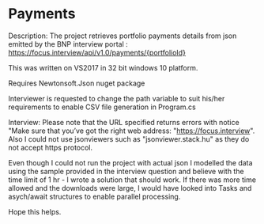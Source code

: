 # Payments

Description: The project retrieves portfolio payments details from json emitted by the BNP interview portal :
https://focus.interview/api/v1.0/payments/{portfolioId}

This was written on VS2017 in 32 bit windows 10 platform.

Requires Newtonsoft.Json nuget package

Interviewer is requested to change the path variable to suit his/her requirements to enable CSV file generation in Program.cs

Interview: Please note that the URL specified returns errors with notice "Make sure that you’ve got the right web address: "https://focus.interview". Also I could not use jsonviewers such as "jsonviewer.stack.hu" as they do not accept https protocol.

Even though I could not run the project with actual json I modelled the data using the sample provided in the interview question and believe with the time limit of 1 hr - I wrote a solution that should work. If there was more time allowed and the downloads were large, I would have looked into Tasks and asych/await structures to enable parallel processing.

Hope this helps.


